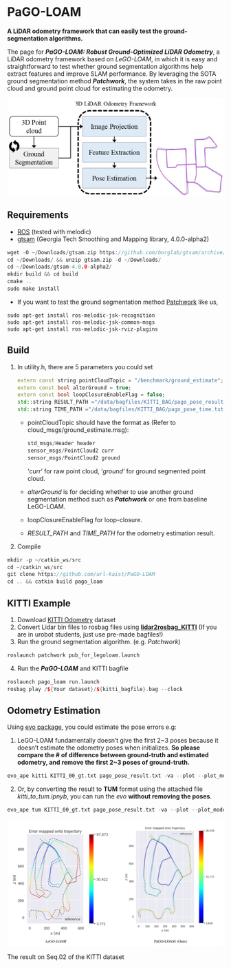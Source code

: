 # PaGO-LOAM

**A LiDAR odometry framework that can easily test the ground-segmentation algorithms.**

The page for ***PaGO-LOAM: Robust Ground-Optimized LiDAR Odometry***, a LiDAR odometry framework based on *LeGO-LOAM*, in which it is easy and straightforward to test whether ground segmentation algorithms help extract features and improve SLAM performance. By leveraging the SOTA ground segmentation method ***Patchwork***, the system takes in the raw point cloud and ground point cloud for estimating the odometry. 

![overview](PaGO-LOAM/PaGO-LOAM/launch/overview.jpeg)

## Requirements

- [ROS](http://wiki.ros.org/ROS/Installation) (tested with melodic)
- [gtsam](https://github.com/borglab/gtsam/releases) (Georgia Tech Smoothing and Mapping library, 4.0.0-alpha2)
    
```cpp
wget -O ~/Downloads/gtsam.zip https://github.com/borglab/gtsam/archive/4.0.0-alpha2.zip
cd ~/Downloads/ && unzip gtsam.zip -d ~/Downloads/
cd ~/Downloads/gtsam-4.0.0-alpha2/
mkdir build && cd build
cmake ..
sudo make install
```
    

- If you want to test the ground segmentation method [Patchwork](https://github.com/LimHyungTae/patchwork) like us,

```
sudo apt-get install ros-melodic-jsk-recognition
sudo apt-get install ros-melodic-jsk-common-msgs
sudo apt-get install ros-melodic-jsk-rviz-plugins
```
    

## Build

1. In utility.h, there are 5 parameters you could set
    
    ```cpp
    extern const string pointCloudTopic = "/benchmark/ground_estimate";
    extern const bool alterGround = true;
    extern const bool loopClosureEnableFlag = false;
    std::string RESULT_PATH ="/data/bagfiles/KITTI_BAG/pago_pose_result.txt";
    std::string TIME_PATH ="/data/bagfiles/KITTI_BAG/pago_pose_time.txt";
    ```
    
    - pointCloudTopic should have the format as (Refer to cloud_msgs/ground_estimate.msg):
        
        ```cpp
        std_msgs/Header header
        sensor_msgs/PointCloud2 curr
        sensor_msgs/PointCloud2 ground 
        ```
        
        ‘*curr*‘ for raw point cloud, ‘*ground*‘ for ground segmented point cloud. 
        
    - *alterGround* is for deciding whether to use another ground segmentation method such as ***Patchwork*** or one from baseline LeGO-LOAM.
    - loopClosureEnableFlag for loop-closure.
    - *RESULT_PATH* and *TIME_PATH* for the odometry estimation result.
    
2. Compile

```cpp
mkdir -p ~/catkin_ws/src
cd ~/catkin_ws/src
git clone https://github.com/url-kaist/PaGO-LOAM
cd .. && catkin build pago_loam
```

## KITTI Example

1. Download [KITTI Odometry](http://www.cvlibs.net/datasets/kitti/eval_odometry.php) dataset
2. Convert Lidar bin files to rosbag files using ****[lidar2rosbag_KITTI](https://github.com/AbnerCSZ/lidar2rosbag_KITTI)**** (If you are in urobot students, just use pre-made bagfiles!)
3. Run the ground segmentation algorithm. (e.g. *Patchwork*)

```cpp
roslaunch patchwork pub_for_legoloam.launch
```

4. Run the ***PaGO-LOAM*** and KITTI bagfile

```cpp
roslaunch pago_loam run.launch
rosbag play /${Your dataset}/${kitti_bagfile}.bag --clock
```

## Odometry Estimation

Using [evo package](https://github.com/MichaelGrupp/evo), you could estimate the pose errors e.g:

1. LeGO-LOAM fundamentally doesn’t give the first 2\~3 poses because it doesn’t estimate the odometry poses when initializes. **So please compare the # of difference between ground-truth and estimated odometry, and remove the first 2~3 poses of ground-truth.**

```cpp
evo_ape kitti KITTI_00_gt.txt pago_pose_result.txt -va --plot --plot_mode xz --save_results results/KITTI_pago.zip --align
```

2. Or, by converting the result to **TUM** format using the attached file *kitti_to_tum.ipnyb*, you can run the *evo* **without removing the poses**.

```cpp
evo_ape tum KITTI_00_gt.txt pago_pose_result.txt -va --plot --plot_mode xz --save_results results/KITTI_pago.zip --align
```

![02_result](PaGO-LOAM/PaGO-LOAM/launch/02_result.png)

The result on Seq.02 of the KITTI dataset
